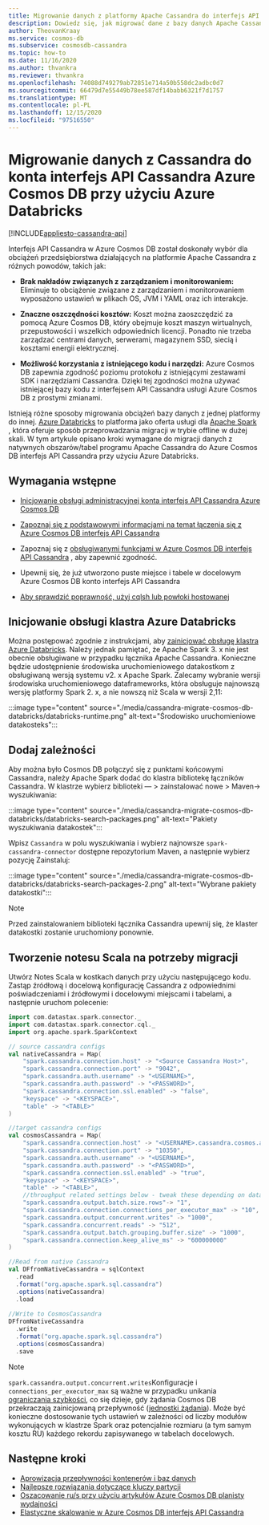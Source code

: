 ```yaml
---
title: Migrowanie danych z platformy Apache Cassandra do interfejs API Cassandra Azure Cosmos DB przy użyciu funkcji datakosteks (Spark)
description: Dowiedz się, jak migrować dane z bazy danych Apache Cassandra do Azure Cosmos DB interfejs API Cassandra przy użyciu Azure Databricks i platformy Spark.
author: TheovanKraay
ms.service: cosmos-db
ms.subservice: cosmosdb-cassandra
ms.topic: how-to
ms.date: 11/16/2020
ms.author: thvankra
ms.reviewer: thvankra
ms.openlocfilehash: 74088d749279ab72851e714a50b558dc2adbc0d7
ms.sourcegitcommit: 66479d7e55449b78ee587df14babb6321f7d1757
ms.translationtype: MT
ms.contentlocale: pl-PL
ms.lasthandoff: 12/15/2020
ms.locfileid: "97516550"
---
```

# <a name="migrate-data-from-cassandra-to-azure-cosmos-db-cassandra-api-account-using-azure-databricks"></a>Migrowanie danych z Cassandra do konta interfejs API Cassandra Azure Cosmos DB przy użyciu Azure Databricks
[!INCLUDE[appliesto-cassandra-api](includes/appliesto-cassandra-api.md)]

Interfejs API Cassandra w Azure Cosmos DB został doskonały wybór dla obciążeń przedsiębiorstwa działających na platformie Apache Cassandra z różnych powodów, takich jak: 

* **Brak nakładów związanych z zarządzaniem i monitorowaniem:** Eliminuje to obciążenie związane z zarządzaniem i monitorowaniem wyposażono ustawień w plikach OS, JVM i YAML oraz ich interakcje.

* **Znaczne oszczędności kosztów:** Koszt można zaoszczędzić za pomocą Azure Cosmos DB, który obejmuje koszt maszyn wirtualnych, przepustowości i wszelkich odpowiednich licencji. Ponadto nie trzeba zarządzać centrami danych, serwerami, magazynem SSD, siecią i kosztami energii elektrycznej. 

* **Możliwość korzystania z istniejącego kodu i narzędzi:** Azure Cosmos DB zapewnia zgodność poziomu protokołu z istniejącymi zestawami SDK i narzędziami Cassandra. Dzięki tej zgodności można używać istniejącej bazy kodu z interfejsem API Cassandra usługi Azure Cosmos DB z prostymi zmianami.

Istnieją różne sposoby migrowania obciążeń bazy danych z jednej platformy do innej. [Azure Databricks](https://azure.microsoft.com/services/databricks/) to platforma jako oferta usługi dla [Apache Spark](https://spark.apache.org/) , która oferuje sposób przeprowadzania migracji w trybie offline w dużej skali. W tym artykule opisano kroki wymagane do migracji danych z natywnych obszarów/tabel programu Apache Cassandra do Azure Cosmos DB interfejs API Cassandra przy użyciu Azure Databricks.

## <a name="prerequisites"></a>Wymagania wstępne

* [Inicjowanie obsługi administracyjnej konta interfejs API Cassandra Azure Cosmos DB](create-cassandra-dotnet.md#create-a-database-account)

* [Zapoznaj się z podstawowymi informacjami na temat łączenia się z Azure Cosmos DB interfejs API Cassandra](cassandra-spark-generic.md)

* Zapoznaj się z [obsługiwanymi funkcjami w Azure Cosmos DB interfejs API Cassandra](cassandra-support.md) , aby zapewnić zgodność.

* Upewnij się, że już utworzono puste miejsce i tabele w docelowym Azure Cosmos DB konto interfejs API Cassandra

* [Aby sprawdzić poprawność, użyj cqlsh lub powłoki hostowanej](cassandra-support.md#hosted-cql-shell-preview)

## <a name="provision-an-azure-databricks-cluster"></a>Inicjowanie obsługi klastra Azure Databricks

Można postępować zgodnie z instrukcjami, aby [zainicjować obsługę klastra Azure Databricks](/azure/databricks/scenarios/quickstart-create-databricks-workspace-portal). Należy jednak pamiętać, że Apache Spark 3. x nie jest obecnie obsługiwane w przypadku łącznika Apache Cassandra. Konieczne będzie udostępnienie środowiska uruchomieniowego datakostkom z obsługiwaną wersją systemu v2. x Apache Spark. Zalecamy wybranie wersji środowiska uruchomieniowego dataframeworks, która obsługuje najnowszą wersję platformy Spark 2. x, a nie nowszą niż Scala w wersji 2,11:

:::image type="content" source="./media/cassandra-migrate-cosmos-db-databricks/databricks-runtime.png" alt-text="Środowisko uruchomieniowe datakosteks":::


## <a name="add-dependencies"></a>Dodaj zależności

Aby można było Cosmos DB połączyć się z punktami końcowymi Cassandra, należy Apache Spark dodać do klastra bibliotekę łączników Cassandra. W klastrze wybierz biblioteki — > zainstalować nowe > Maven-> wyszukiwania:

:::image type="content" source="./media/cassandra-migrate-cosmos-db-databricks/databricks-search-packages.png" alt-text="Pakiety wyszukiwania datakostek":::

Wpisz `Cassandra` w polu wyszukiwania i wybierz najnowsze `spark-cassandra-connector` dostępne repozytorium Maven, a następnie wybierz pozycję Zainstaluj:

:::image type="content" source="./media/cassandra-migrate-cosmos-db-databricks/databricks-search-packages-2.png" alt-text="Wybrane pakiety datakostki":::

> [!NOTE]
> Przed zainstalowaniem biblioteki łącznika Cassandra upewnij się, że klaster datakostki zostanie uruchomiony ponownie.

## <a name="create-scala-notebook-for-migration"></a>Tworzenie notesu Scala na potrzeby migracji

Utwórz Notes Scala w kostkach danych przy użyciu następującego kodu. Zastąp źródłową i docelową konfigurację Cassandra z odpowiednimi poświadczeniami i źródłowymi i docelowymi miejscami i tabelami, a następnie uruchom polecenie:

```scala
import com.datastax.spark.connector._
import com.datastax.spark.connector.cql._
import org.apache.spark.SparkContext

// source cassandra configs
val nativeCassandra = Map( 
    "spark.cassandra.connection.host" -> "<Source Cassandra Host>",
    "spark.cassandra.connection.port" -> "9042",
    "spark.cassandra.auth.username" -> "<USERNAME>",
    "spark.cassandra.auth.password" -> "<PASSWORD>",
    "spark.cassandra.connection.ssl.enabled" -> "false",
    "keyspace" -> "<KEYSPACE>",
    "table" -> "<TABLE>"
)

//target cassandra configs
val cosmosCassandra = Map( 
    "spark.cassandra.connection.host" -> "<USERNAME>.cassandra.cosmos.azure.com",
    "spark.cassandra.connection.port" -> "10350",
    "spark.cassandra.auth.username" -> "<USERNAME>",
    "spark.cassandra.auth.password" -> "<PASSWORD>",
    "spark.cassandra.connection.ssl.enabled" -> "true",
    "keyspace" -> "<KEYSPACE>",
    "table" -> "<TABLE>",
    //throughput related settings below - tweak these depending on data volumes. 
    "spark.cassandra.output.batch.size.rows"-> "1",
    "spark.cassandra.connection.connections_per_executor_max" -> "10",
    "spark.cassandra.output.concurrent.writes" -> "1000",
    "spark.cassandra.concurrent.reads" -> "512",
    "spark.cassandra.output.batch.grouping.buffer.size" -> "1000",
    "spark.cassandra.connection.keep_alive_ms" -> "600000000"
)

//Read from native Cassandra
val DFfromNativeCassandra = sqlContext
  .read
  .format("org.apache.spark.sql.cassandra")
  .options(nativeCassandra)
  .load
  
//Write to CosmosCassandra
DFfromNativeCassandra
  .write
  .format("org.apache.spark.sql.cassandra")
  .options(cosmosCassandra)
  .save
```

> [!NOTE]
> `spark.cassandra.output.concurrent.writes`Konfiguracje i `connections_per_executor_max` są ważne w przypadku unikania [ograniczania szybkości](/samples/azure-samples/azure-cosmos-cassandra-java-retry-sample/azure-cosmos-db-cassandra-java-retry-sample/), co się dzieje, gdy żądania Cosmos DB przekraczają zainicjowaną przepływność ([jednostki żądania](./request-units.md)). Może być konieczne dostosowanie tych ustawień w zależności od liczby modułów wykonujących w klastrze Spark oraz potencjalnie rozmiaru (a tym samym kosztu RU) każdego rekordu zapisywanego w tabelach docelowych.

## <a name="next-steps"></a>Następne kroki

* [Aprowizacja przepływności kontenerów i baz danych](set-throughput.md) 
* [Najlepsze rozwiązania dotyczące kluczy partycji](partitioning-overview.md#choose-partitionkey)
* [Oszacowanie ru/s przy użyciu artykułów Azure Cosmos DB planisty wydajności](estimate-ru-with-capacity-planner.md)
* [Elastyczne skalowanie w Azure Cosmos DB interfejs API Cassandra](manage-scale-cassandra.md)